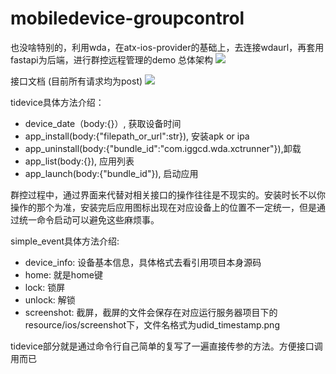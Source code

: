 # mobiledevice-groupcontrol

也没啥特别的，利用wda，在atx-ios-provider的基础上，去连接wdaurl，再套用fastapi为后端，进行群控远程管理的demo
总体架构
![](https://s3.bmp.ovh/imgs/2022/02/5a98049be291c4b6.png)

接口文档 (目前所有请求均为post)
![](https://s3.bmp.ovh/imgs/2022/02/56ec6c216bf82c7b.png)

tidevice具体方法介绍：

- device_date（body:{}）, 获取设备时间
- app_install(body:{"filepath_or_url":str}),  安装apk or ipa
- app_uninstall(body:{"bundle_id":"com.iggcd.wda.xctrunner"}),卸载
- app_list(body:{}), 应用列表
- app_launch(body:{"bundle_id"}), 启动应用

群控过程中，通过界面来代替对相关接口的操作往往是不现实的。安装时长不以你操作的那个为准，安装完后应用图标出现在对应设备上的位置不一定统一，但是通过统一命令启动可以避免这些麻烦事。



simple_event具体方法介绍:

- device_info: 设备基本信息，具体格式去看引用项目本身源码
- home:  就是home键
- lock: 锁屏
- unlock: 解锁
- screenshot: 截屏，截屏的文件会保存在对应运行服务器项目下的resource/ios/screenshot下，文件名格式为udid_timestamp.png


tidevice部分就是通过命令行自己简单的复写了一遍直接传参的方法。方便接口调用而已
